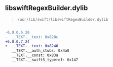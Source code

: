 ## libswiftRegexBuilder.dylib

> `/usr/lib/swift/libswiftRegexBuilder.dylib`

```diff

-6.0.0.5.20
-  __TEXT.__text: 0x828c
+6.0.0.7.24
+  __TEXT.__text: 0x8240
   __TEXT.__auth_stubs: 0x4a0
   __TEXT.__const: 0x83a
   __TEXT.__swift5_typeref: 0x147

```

